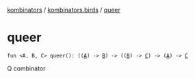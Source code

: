 [kombinators](../index.md) / [kombinators.birds](index.md) / [queer](./queer.md)

# queer

`fun <A, B, C> queer(): ((`[`A`](queer.md#A)`) -> `[`B`](queer.md#B)`) -> ((`[`B`](queer.md#B)`) -> `[`C`](queer.md#C)`) -> (`[`A`](queer.md#A)`) -> `[`C`](queer.md#C)

Q combinator

